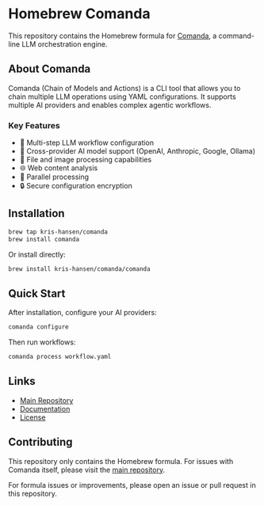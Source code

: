 # Homebrew Comanda

This repository contains the Homebrew formula for [Comanda](https://github.com/kris-hansen/comanda), a command-line LLM orchestration engine.

## About Comanda

Comanda (Chain of Models and Actions) is a CLI tool that allows you to chain multiple LLM operations using YAML configurations. It supports multiple AI providers and enables complex agentic workflows.

### Key Features

- 🔗 Multi-step LLM workflow configuration
- 🤖 Cross-provider AI model support (OpenAI, Anthropic, Google, Ollama)
- 📄 File and image processing capabilities
- 🌐 Web content analysis
- 🚀 Parallel processing
- 🔒 Secure configuration encryption

## Installation

```bash
brew tap kris-hansen/comanda
brew install comanda
```

Or install directly:

```bash
brew install kris-hansen/comanda/comanda
```

## Quick Start

After installation, configure your AI providers:

```bash
comanda configure
```

Then run workflows:

```bash
comanda process workflow.yaml
```

## Links

- [Main Repository](https://github.com/kris-hansen/comanda)
- [Documentation](https://github.com/kris-hansen/comanda#readme)
- [License](https://github.com/kris-hansen/comanda/blob/main/LICENSE)

## Contributing

This repository only contains the Homebrew formula. For issues with Comanda itself, please visit the [main repository](https://github.com/kris-hansen/comanda).

For formula issues or improvements, please open an issue or pull request in this repository.

